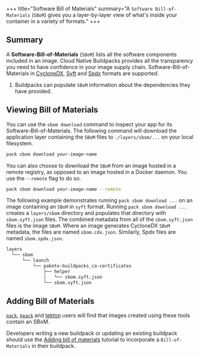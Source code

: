 +++
title="Software Bill of Materials"
summary="A `Software Bill-of-Materials` (`SBoM`) gives you a layer-by-layer view of what's inside your container in a variety of formats."
+++

## Summary

A **Software-Bill-of-Materials** (`SBoM`) lists all the software components included in an image.  Cloud Native Buildpacks provides all the transparency you need to have confidence in your image supply chain.  Software-Bill-of-Materials in [CycloneDX](https://cyclonedx.org/), [Syft](https://github.com/anchore/syft) and [Spdx](https://spdx.dev/) formats are supported.

1. Buildpacks can populate `SBoM` information about the dependencies they have provided.

## Viewing Bill of Materials

You can use the `sbom download` command to inspect your app for its Software-Bill-of-Materials. The following command will download the application layer containing the `SBoM` files to `./layers/sbom/...` on your local filesystem.

```bash
pack sbom download your-image-name
```

You can also choose to download the `SBoM` from an image hosted in a remote registry, as opposed to an image hosted in a Docker daemon. You use the `--remote` flag to do so.

```bash
pack sbom download your-image-name --remote
```

The following example demonstrates  running `pack sbom download ...` on an image containing an `SBoM` in  `syft` format.  Running `pack sbom download ...` creates a `layers/sbom` directory and populates that directory with `sbom.syft.json` files.  The combined metadata from all of the `sbom.syft.json` files is the image `SBoM`. Where an image generates CycloneDX `SBoM` metadata, the files are named `sbom.cdx.json`. Similarly, Spdx files are named `sbom.spdx.json`.

```bash
layers
  └── sbom
      └── launch
          └── paketo-buildpacks_ca-certificates
              ├── helper
              │   └── sbom.syft.json
              └── sbom.syft.json
```

## Adding Bill of Materials

[`pack`](https://github.com/buildpacks/pack), [`kpack`](https://github.com/pivotal/kpack) and [tekton](https://tekton.dev/) users will find that images created using these tools contain an SBoM.

Developers writing a new buildpack or updating an existing buildpack should use the [Adding bill of materials][adding-bill-of-materials] tutorial to incorporate a `Bill-of-Materials` in their buildpack.

[adding-bill-of-materials]: /docs/buildpack-author-guide/create-buildpack/adding-bill-of-materials/
